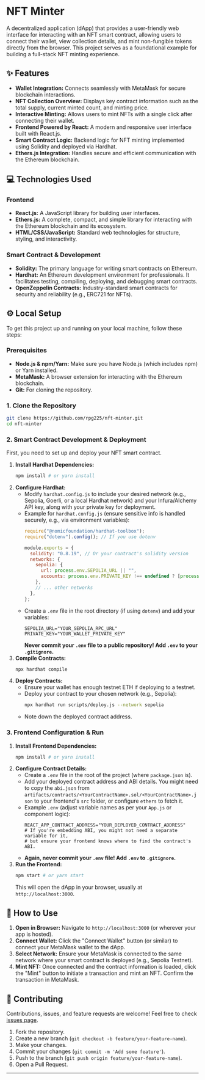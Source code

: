 # NFT Minter

A decentralized application (dApp) that provides a user-friendly web interface for interacting with an NFT smart contract, allowing users to connect their wallet, view collection details, and mint non-fungible tokens directly from the browser. This project serves as a foundational example for building a full-stack NFT minting experience.

## ✨ Features

*   **Wallet Integration:** Connects seamlessly with MetaMask for secure blockchain interactions.
*   **NFT Collection Overview:** Displays key contract information such as the total supply, current minted count, and minting price.
*   **Interactive Minting:** Allows users to mint NFTs with a single click after connecting their wallet.
*   **Frontend Powered by React:** A modern and responsive user interface built with React.js.
*   **Smart Contract Logic:** Backend logic for NFT minting implemented using Solidity and deployed via Hardhat.
*   **Ethers.js Integration:** Handles secure and efficient communication with the Ethereum blockchain.

## 💻 Technologies Used

### Frontend
*   **React.js:** A JavaScript library for building user interfaces.
*   **Ethers.js:** A complete, compact, and simple library for interacting with the Ethereum blockchain and its ecosystem.
*   **HTML/CSS/JavaScript:** Standard web technologies for structure, styling, and interactivity.

### Smart Contract & Development
*   **Solidity:** The primary language for writing smart contracts on Ethereum.
*   **Hardhat:** An Ethereum development environment for professionals. It facilitates testing, compiling, deploying, and debugging smart contracts.
*   **OpenZeppelin Contracts:** Industry-standard smart contracts for security and reliability (e.g., ERC721 for NFTs).

## ⚙️ Local Setup

To get this project up and running on your local machine, follow these steps:

### Prerequisites

*   **Node.js & npm/Yarn:** Make sure you have Node.js (which includes npm) or Yarn installed.
*   **MetaMask:** A browser extension for interacting with the Ethereum blockchain.
*   **Git:** For cloning the repository.

### 1. Clone the Repository

```bash
git clone https://github.com/rpg225/nft-minter.git
cd nft-minter
```

### 2. Smart Contract Development & Deployment

First, you need to set up and deploy your NFT smart contract.

1.  **Install Hardhat Dependencies:**
    ```bash
    npm install # or yarn install
    ```
2.  **Configure Hardhat:**
    *   Modify `hardhat.config.js` to include your desired network (e.g., Sepolia, Goerli, or a local Hardhat network) and your Infura/Alchemy API key, along with your private key for deployment.
    *   Example for `hardhat.config.js` (ensure sensitive info is handled securely, e.g., via environment variables):
        ```javascript
        require("@nomicfoundation/hardhat-toolbox");
        require("dotenv").config(); // If you use dotenv

        module.exports = {
          solidity: "0.8.19", // Or your contract's solidity version
          networks: {
            sepolia: {
              url: process.env.SEPOLIA_URL || "",
              accounts: process.env.PRIVATE_KEY !== undefined ? [process.env.PRIVATE_KEY] : [],
            },
            // ... other networks
          },
        };
        ```
    *   Create a `.env` file in the root directory (if using `dotenv`) and add your variables:
        ```
        SEPOLIA_URL="YOUR_SEPOLIA_RPC_URL"
        PRIVATE_KEY="YOUR_WALLET_PRIVATE_KEY"
        ```
        **Never commit your `.env` file to a public repository! Add `.env` to your `.gitignore`.**
3.  **Compile Contracts:**
    ```bash
    npx hardhat compile
    ```
4.  **Deploy Contracts:**
    *   Ensure your wallet has enough testnet ETH if deploying to a testnet.
    *   Deploy your contract to your chosen network (e.g., Sepolia):
        ```bash
        npx hardhat run scripts/deploy.js --network sepolia
        ```
    *   Note down the deployed contract address.

### 3. Frontend Configuration & Run

1.  **Install Frontend Dependencies:**
    ```bash
    npm install # or yarn install
    ```
2.  **Configure Contract Details:**
    *   Create a `.env` file in the root of the project (where `package.json` is).
    *   Add your deployed contract address and ABI details. You might need to copy the `abi.json` from `artifacts/contracts/<YourContractName>.sol/<YourContractName>.json` to your frontend's `src` folder, or configure `ethers` to fetch it.
    *   Example `.env` (adjust variable names as per your `App.js` or component logic):
        ```
        REACT_APP_CONTRACT_ADDRESS="YOUR_DEPLOYED_CONTRACT_ADDRESS"
        # If you're embedding ABI, you might not need a separate variable for it,
        # but ensure your frontend knows where to find the contract's ABI.
        ```
    *   **Again, never commit your `.env` file! Add `.env` to `.gitignore`.**
3.  **Run the Frontend:**
    ```bash
    npm start # or yarn start
    ```
    This will open the dApp in your browser, usually at `http://localhost:3000`.

## 🚀 How to Use

1.  **Open in Browser:** Navigate to `http://localhost:3000` (or wherever your app is hosted).
2.  **Connect Wallet:** Click the "Connect Wallet" button (or similar) to connect your MetaMask wallet to the dApp.
3.  **Select Network:** Ensure your MetaMask is connected to the same network where your smart contract is deployed (e.g., Sepolia Testnet).
4.  **Mint NFT:** Once connected and the contract information is loaded, click the "Mint" button to initiate a transaction and mint an NFT. Confirm the transaction in MetaMask.

## 🤝 Contributing

Contributions, issues, and feature requests are welcome! Feel free to check [issues page](https://github.com/rpg225/nft-minter/issues).

1.  Fork the repository.
2.  Create a new branch (`git checkout -b feature/your-feature-name`).
3.  Make your changes.
4.  Commit your changes (`git commit -m 'Add some feature'`).
5.  Push to the branch (`git push origin feature/your-feature-name`).
6.  Open a Pull Request.

---
